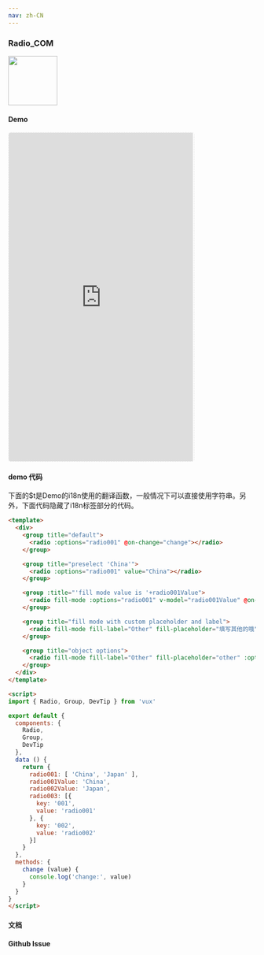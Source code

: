 ```yaml
---
nav: zh-CN
---
```



### Radio_COM

<img width="100" src="http://qr.topscan.com/api.php?text=https%3A%2F%2Fvux.li%2Fdemos%2Fv2%2F%23%2Fcomponent%2Fradio"/>

#### Demo

 <div style="width:377px;height:667px;display:inline-block;border:1px dashed #ececec;border-radius:5px;overflow:hidden;">
   <iframe src="https://vux.li/demos/v2/#/component/radio" width="375" height="667" border="0" frameborder="0"></iframe>
 </div>

#### demo 代码

<p class="tip">下面的$t是Demo的i18n使用的翻译函数，一般情况下可以直接使用字符串。另外，下面代码隐藏了i18n标签部分的代码。</p>

``` html
<template>
  <div>
    <group title="default">
      <radio :options="radio001" @on-change="change"></radio>
    </group>

    <group title="preselect 'China'">
      <radio :options="radio001" value="China"></radio>
    </group>

    <group :title="'fill mode value is '+radio001Value">
      <radio fill-mode :options="radio001" v-model="radio001Value" @on-change="change"></radio>
    </group>

    <group title="fill mode with custom placeholder and label">
      <radio fill-mode fill-label="Other" fill-placeholder="填写其他的哦" :options="radio001" @on-change="change"></radio>
    </group>

    <group title="object options">
      <radio fill-mode fill-label="Other" fill-placeholder="other" :options="radio003" @on-change="change"></radio>
    </group>
  </div>
</template>

<script>
import { Radio, Group, DevTip } from 'vux'

export default {
  components: {
    Radio,
    Group,
    DevTip
  },
  data () {
    return {
      radio001: [ 'China', 'Japan' ],
      radio001Value: 'China',
      radio002Value: 'Japan',
      radio003: [{
        key: '001',
        value: 'radio001'
      }, {
        key: '002',
        value: 'radio002'
      }]
    }
  },
  methods: {
    change (value) {
      console.log('change:', value)
    }
  }
}
</script>

```
#### 文档

#### Github Issue